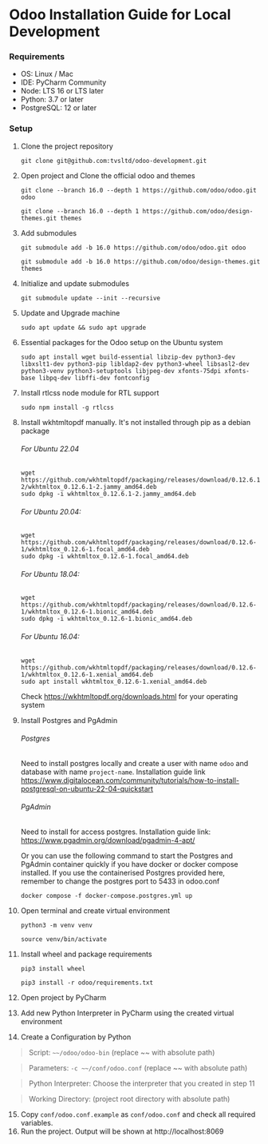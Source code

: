 # Odoo Installation Guide for Local Development

### Requirements
* OS: Linux / Mac
* IDE: PyCharm Community
* Node: LTS 16 or LTS later
* Python: 3.7 or later
* PostgreSQL: 12 or later

### Setup
1. Clone the project repository 
   ```
   git clone git@github.com:tvsltd/odoo-development.git
   ```
2. Open project and Clone the official odoo and themes 
   ```
   git clone --branch 16.0 --depth 1 https://github.com/odoo/odoo.git odoo
   ```
   ```
   git clone --branch 16.0 --depth 1 https://github.com/odoo/design-themes.git themes
   ```
3. Add submodules
   ```
   git submodule add -b 16.0 https://github.com/odoo/odoo.git odoo

   ```
   ```
   git submodule add -b 16.0 https://github.com/odoo/design-themes.git themes
   ```
4. Initialize and update submodules
   ```
   git submodule update --init --recursive
   ```
5. Update and Upgrade machine
   ```
   sudo apt update && sudo apt upgrade
   ```
6. Essential packages for the Odoo setup on the Ubuntu system
   ```
   sudo apt install wget build-essential libzip-dev python3-dev libxslt1-dev python3-pip libldap2-dev python3-wheel libsasl2-dev python3-venv python3-setuptools libjpeg-dev xfonts-75dpi xfonts-base libpq-dev libffi-dev fontconfig 
   ```
7. Install rtlcss node module for RTL support
   ```
   sudo npm install -g rtlcss
   ```
8. Install wkhtmltopdf manually. It's not installed through pip as a debian package
   ###### For Ubuntu 22.04
   ```
   wget https://github.com/wkhtmltopdf/packaging/releases/download/0.12.6.1-2/wkhtmltox_0.12.6.1-2.jammy_amd64.deb
   sudo dpkg -i wkhtmltox_0.12.6.1-2.jammy_amd64.deb
   ```
   ###### For Ubuntu 20.04:
   ```
   wget https://github.com/wkhtmltopdf/packaging/releases/download/0.12.6-1/wkhtmltox_0.12.6-1.focal_amd64.deb
   sudo dpkg -i wkhtmltox_0.12.6-1.focal_amd64.deb
   ```
   ###### For Ubuntu 18.04:
   ```
   wget https://github.com/wkhtmltopdf/packaging/releases/download/0.12.6-1/wkhtmltox_0.12.6-1.bionic_amd64.deb
   sudo dpkg -i wkhtmltox_0.12.6-1.bionic_amd64.deb
   ```
   ###### For Ubuntu 16.04:
   ```
   wget https://github.com/wkhtmltopdf/packaging/releases/download/0.12.6-1/wkhtmltox_0.12.6-1.xenial_amd64.deb
   sudo apt install wkhtmltox_0.12.6-1.xenial_amd64.deb
   ```
   Check https://wkhtmltopdf.org/downloads.html for your operating system
9. Install Postgres and PgAdmin
   ###### Postgres
   Need to install postgres locally and create a user with name `odoo` and database with name `project-name`. Installation guide link https://www.digitalocean.com/community/tutorials/how-to-install-postgresql-on-ubuntu-22-04-quickstart
   ###### PgAdmin
   Need to install for access postgres. Installation guide link: https://www.pgadmin.org/download/pgadmin-4-apt/
   
   Or you can use the following command to start the Postgres and PgAdmin container quickly if you have docker or docker compose installed. 
   If you use the containerised Postgres provided here, remember to change the postgres port to 5433 in odoo.conf
   
   ```
   docker compose -f docker-compose.postgres.yml up
   ```
10. Open terminal and create virtual environment
    ```
    python3 -m venv venv  
    ```
    ```
    source venv/bin/activate  
    ```
11. Install wheel and package requirements
    ```
    pip3 install wheel 
    ```
    ```
    pip3 install -r odoo/requirements.txt
    ```
12. Open project by PyCharm
13. Add new Python Interpreter in PyCharm using the created virtual environment
14. Create a Configuration by Python
   > Script: `~~/odoo/odoo-bin` (replace ~~ with absolute path)
   
   > Parameters: `-c ~~/conf/odoo.conf` (replace ~~ with absolute path)
   
   > Python Interpreter: Choose the interpreter that you created in step 11
   
   > Working Directory: (project root directory with absolute path)
15. Copy `conf/odoo.conf.example` as `conf/odoo.conf` and check all required variables.
16. Run the project. Output will be shown at http://localhost:8069
